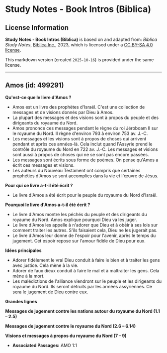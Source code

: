 # Study Notes - Book Intros (Biblica)

## License Information

**Study Notes - Book Intros (Biblica)** is based on and adapted from: _Biblica Study Notes_, [Biblica Inc.](https://www.biblica.com/), 2023, which is licensed under a [CC BY-SA 4.0 license](https://creativecommons.org/licenses/by-sa/4.0/legalcode.en).

This markdown version (created `2025-10-16`) is provided under the same license.



--------------------------------

## Amos (id: 499291)

**Qu'est\-ce que le livre d'Amos ?**

* Amos est un livre des prophètes d'Israël. C'est une collection de messages et de visions donnés par Dieu à Amos.
* La plupart des messages et des visions sont à propos du peuple et des dirigeants du royaume du Nord.
* Amos prononce ces messages pendant le règne du roi Jéroboam II sur le royaume du Nord. Il règne d'environ 793 à environ 753 av. J.\-C.
* Les messages et les visions sont à propos de choses qui arrivent pendant et après ces années\-là. Cela inclut quand l'Assyrie prend le contrôle du royaume du Nord en 722 av. J.\-C. Les messages et visions sont aussi à propos de choses qui ne se sont pas encore passées.
* Les messages sont écrits sous forme de poèmes. On pense qu'Amos a écrit ces messages et visions.
* Les auteurs du Nouveau Testament ont compris que certaines prophéties d'Amos se sont accomplies dans la vie et l'œuvre de Jésus.

**Pour qui ce livre a\-t\-il été écrit ?**

* Le livre d'Amos a été écrit pour le peuple du royaume du Nord d'Israël.

**Pourquoi le livre d'Amos a\-t\-il été écrit ?**

* Le livre d'Amos montre les péchés du peuple et des dirigeants du royaume du Nord. Amos explique pourquoi Dieu va les juger.
* Le livre d'Amos les appelle à n'adorer que Dieu et à obéir à ses lois sur comment traiter les autres. S'ils faisaient cela, Dieu ne les jugerait pas.
* Le livre d'Amos leur donne de l'espoir pour l'avenir, après le temps du jugement. Cet espoir repose sur l'amour fidèle de Dieu pour eux.

**Idées principales**

* Adorer fidèlement le vrai Dieu conduit à faire le bien et à traiter les gens avec justice. Cela mène à la vie.
* Adorer de faux dieux conduit à faire le mal et à maltraiter les gens. Cela mène à la mort.
* Les malédictions de l'alliance viendront sur le peuple et les dirigeants du royaume du Nord. Ils seront détruits par les armées assyriennes. Ce sera le jugement de Dieu contre eux.

**Grandes lignes**

**Messages de jugement contre les nations autour du royaume du Nord (1\.1 – 2\.5\)**

**Messages de jugement contre le royaume du Nord (2\.6 – 6\.14\)**

**Visions et messages à propos du royaume du Nord (7 – 9\)**

* **Associated Passages:** AMO 1:1

